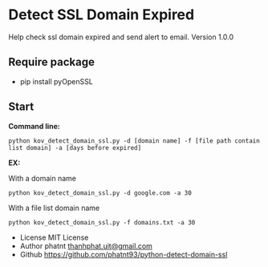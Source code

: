 # Detect SSL Domain Expired
Help check ssl domain expired and send alert to email.
Version 1.0.0

## Require package
- pip install pyOpenSSL

## Start
**Command line:**
```
python kov_detect_domain_ssl.py -d [domain name] -f [file path contain list domain] -a [days before expired]
```

**EX:**

With a domain name
```
python kov_detect_domain_ssl.py -d google.com -a 30
```
With a file list domain name
```
python kov_detect_domain_ssl.py -f domains.txt -a 30
```

- License MIT License
- Author phatnt <thanhphat.uit@gmail.com>
- Github https://github.com/phatnt93/python-detect-domain-ssl
